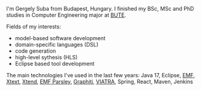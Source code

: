 I'm Gergely Suba from Budapest, Hungary. I finished my BSc, MSc and PhD studies in Computer Engineering major at [BUTE](https://www.bme.hu/?language=en). 

Fields of my interests:
- model-based software development
- domain-specific languages (DSL)
- code generation
- high-level sythesis (HLS)
- Eclipse based tool development

The main technologies I've used in the last few years: Java 17, Eclipse, [EMF](https://www.eclipse.org/modeling/emf/), [Xtext](https://www.eclipse.org/Xtext/), [Xtend](https://www.eclipse.org/xtend/), [EMF Parsley](https://www.eclipse.org/emf-parsley/), [Graphiti](https://www.eclipse.org/graphiti/), [VIATRA](https://www.eclipse.org/viatra/), Spring, React, Maven, Jenkins

<!--
**subagergely/subagergely** is a ✨ _special_ ✨ repository because its `README.md` (this file) appears on your GitHub profile.

Here are some ideas to get you started:

- 🔭 I’m currently working on ...
- 🌱 I’m currently learning ...
- 👯 I’m looking to collaborate on ...
- 🤔 I’m looking for help with ...
- 💬 Ask me about ...
- 📫 How to reach me: ...
- 😄 Pronouns: ...
- ⚡ Fun fact: ...
-->
